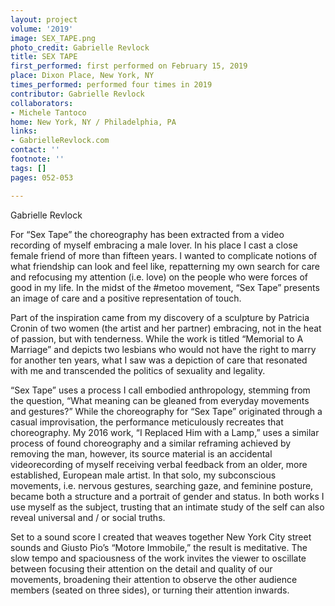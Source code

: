```yaml
---
layout: project
volume: '2019'
image: SEX_TAPE.png
photo_credit: Gabrielle Revlock
title: SEX TAPE
first_performed: first performed on February 15, 2019
place: Dixon Place, New York, NY
times_performed: performed four times in 2019
contributor: Gabrielle Revlock
collaborators:
- Michele Tantoco
home: New York, NY / Philadelphia, PA
links:
- GabrielleRevlock.com
contact: ''
footnote: ''
tags: []
pages: 052-053

---
```


Gabrielle Revlock

For “Sex Tape” the choreography has been extracted from a video recording of myself embracing a male lover. In his place I cast a close female friend of more than fifteen years. I wanted to complicate notions of what friendship can look and feel like, repatterning my own search for care and refocusing my attention (i.e. love) on the people who were forces of good in my life. In the midst of the #metoo movement, “Sex Tape” presents an image of care and a positive representation of touch.

Part of the inspiration came from my discovery of a sculpture by Patricia Cronin of two women (the artist and her partner) embracing, not in the heat of passion, but with tenderness. While the work is titled “Memorial to A Marriage” and depicts two lesbians who would not have the right to marry for another ten years, what I saw was a depiction of care that resonated with me and transcended the politics of sexuality and legality.

“Sex Tape” uses a process I call embodied anthropology, stemming from the question, “What meaning can be gleaned from everyday movements and gestures?” While the choreography for “Sex Tape” originated through a casual improvisation, the performance meticulously recreates that choreography. My 2016 work, “I Replaced Him with a Lamp,” uses a similar process of found choreography and a similar reframing achieved by removing the man, however, its source material is an accidental videorecording of myself receiving verbal feedback from an older, more established, European male artist. In that solo, my subconscious movements, i.e. nervous gestures, searching gaze, and feminine posture, became both a structure and a portrait of gender and status. In both works I use myself as the subject, trusting that an intimate study of the self can also reveal universal and / or social truths.

Set to a sound score I created that weaves together New York City street sounds and Giusto Pio’s “Motore Immobile,” the result is meditative. The slow tempo and spaciousness of the work invites the viewer to oscillate between focusing their attention on the detail and quality of our movements, broadening their attention to observe the other audience members (seated on three sides), or turning their attention inwards.
